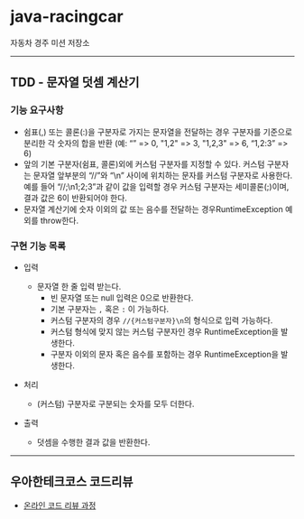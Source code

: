# java-racingcar

자동차 경주 미션 저장소

<hr>

## TDD - 문자열 덧셈 계산기

### 기능 요구사항
- 쉼표(,) 또는 콜론(:)을 구분자로 가지는 문자열을 전달하는 경우 구분자를 기준으로 분리한 각 숫자의 합을 반환 (예: “” => 0, "1,2" => 3, "1,2,3" => 6, “1,2:3” => 6)
- 앞의 기본 구분자(쉼표, 콜론)외에 커스텀 구분자를 지정할 수 있다. 커스텀 구분자는 문자열 앞부분의 “//”와 “\n” 사이에 위치하는 문자를 커스텀 구분자로 사용한다. 예를 들어 “//;\n1;2;3”과 같이 값을 입력할 경우 커스텀 구분자는 세미콜론(;)이며, 결과 값은 6이 반환되어야 한다.
- 문자열 계산기에 숫자 이외의 값 또는 음수를 전달하는 경우RuntimeException 예외를 throw한다.

### 구현 기능 목록
- 입력 
  - 문자열 한 줄 입력 받는다.
    - 빈 문자열 또는 null 입력은 0으로 반환한다.
    - 기본 구분자는 `,` 혹은 `:` 이 가능하다.
    - 커스텀 구분자의 경우 `//{커스텀구분자}\n`의 형식으로 입력 가능하다.
    - 커스텀 형식에 맞지 않는 커스텀 구분자인 경우 RuntimeException을 발생한다.
    - 구분자 이외의 문자 혹은 음수를 포함하는 경우 RuntimeException을 발생한다.

- 처리
  - (커스텀) 구분자로 구분되는 숫자를 모두 더한다.

- 출력
  - 덧셈을 수행한 결과 값을 반환한다.
  
<hr>

## 우아한테크코스 코드리뷰

- [온라인 코드 리뷰 과정](https://github.com/woowacourse/woowacourse-docs/blob/master/maincourse/README.md)
